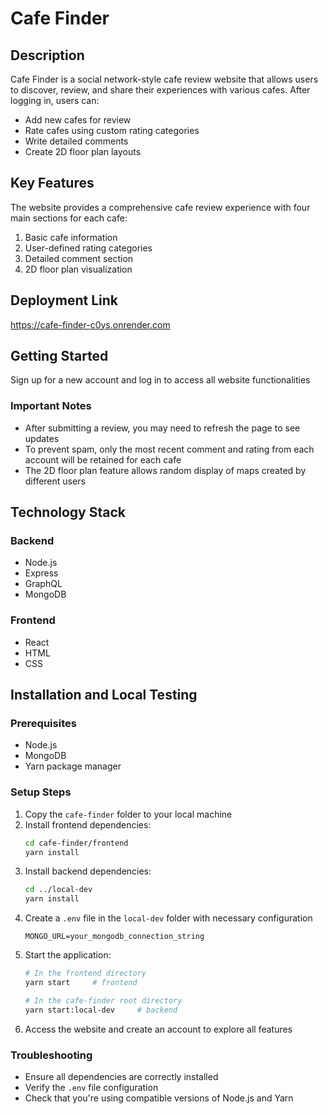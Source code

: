 # Cafe Finder

## Description
Cafe Finder is a social network-style cafe review website that allows users to discover, review, and share their experiences with various cafes. After logging in, users can:
- Add new cafes for review
- Rate cafes using custom rating categories
- Write detailed comments
- Create 2D floor plan layouts

## Key Features
The website provides a comprehensive cafe review experience with four main sections for each cafe:
1. Basic cafe information
2. User-defined rating categories
3. Detailed comment section
4. 2D floor plan visualization

## Deployment Link
https://cafe-finder-c0ys.onrender.com

## Getting Started
Sign up for a new account and log in to access all website functionalities

### Important Notes
- After submitting a review, you may need to refresh the page to see updates
- To prevent spam, only the most recent comment and rating from each account will be retained for each cafe
- The 2D floor plan feature allows random display of maps created by different users

## Technology Stack

### Backend
- Node.js
- Express
- GraphQL
- MongoDB

### Frontend
- React
- HTML
- CSS

## Installation and Local Testing

### Prerequisites
- Node.js
- MongoDB
- Yarn package manager

### Setup Steps
1. Copy the `cafe-finder` folder to your local machine
2. Install frontend dependencies:
   ```bash
   cd cafe-finder/frontend
   yarn install
   ```
3. Install backend dependencies:
   ```bash
   cd ../local-dev
   yarn install
   ```
4. Create a `.env` file in the `local-dev` folder with necessary configuration
    ```
    MONGO_URL=your_mongodb_connection_string
    ```
5. Start the application:
   ```bash
   # In the frontend directory
   yarn start     # frontend
   
   # In the cafe-finder root directory
   yarn start:local-dev     # backend
   ```
6. Access the website and create an account to explore all features

### Troubleshooting
- Ensure all dependencies are correctly installed
- Verify the `.env` file configuration
- Check that you're using compatible versions of Node.js and Yarn


